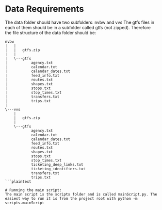 # Data Requirements
The data folder should have two subfolders: nvbw and vvs
The gtfs files in each of them should be in a subfolder called gtfs (not zipped). Therefore the file structure of the data folder should be:

```plaintext
nvbw
|   |   
|   |   gtfs.zip
|   |
|   \---gtfs
|           agency.txt
|           calendar.txt
|           calendar_dates.txt
|           feed_info.txt
|           routes.txt
|           shapes.txt
|           stops.txt
|           stop_times.txt
|           transfers.txt
|           trips.txt
|
\---vvs
    |   
    |   gtfs.zip
    |
    \---gtfs
            agency.txt
            calendar.txt
            calendar_dates.txt
            feed_info.txt
            routes.txt
            shapes.txt
            stops.txt
            stop_times.txt
            ticketing_deep_links.txt
            ticketing_identifiers.txt
            transfers.txt
            trips.txt
```plaintext            

# Running the main script: 
The main script is the scripts folder and is called mainScript.py. The easiest way to run it is from the project root with python -m scripts.mainScript

